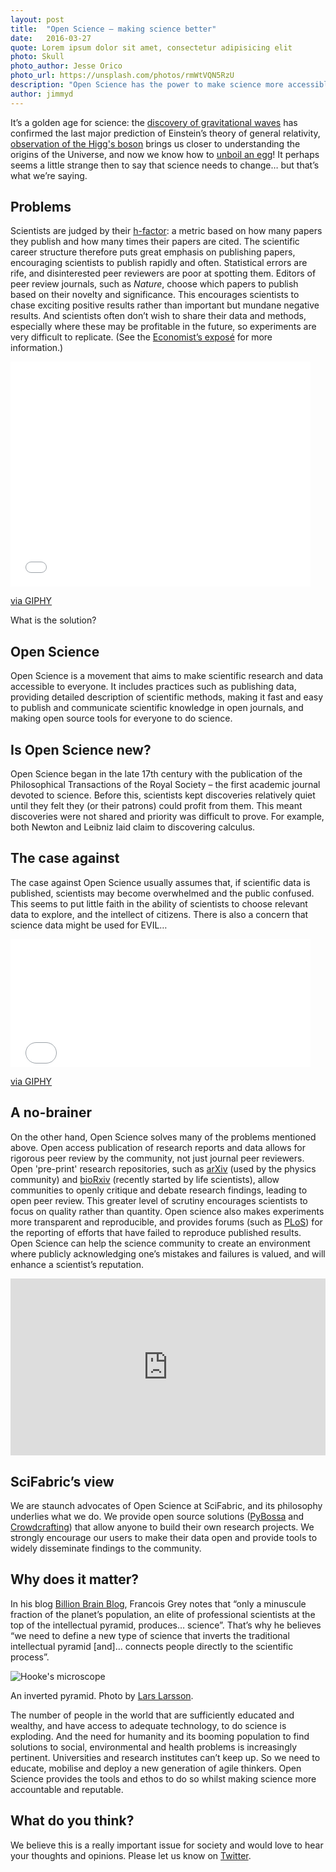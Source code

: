 ```yaml
---
layout: post
title:  "Open Science – making science better"
date:   2016-03-27 
quote: Lorem ipsum dolor sit amet, consectetur adipisicing elit
photo: Skull
photo_author: Jesse Orico
photo_url: https://unsplash.com/photos/rmWtVQN5RzU
description: "Open Science has the power to make science more accessible, collaborative and trustworthy"
author: jimmyd
---
```


It’s a golden age for science: the [discovery of gravitational waves](http://www.bbc.co.uk/news/science-environment-35524440) 
has confirmed the last major prediction of Einstein’s theory of general relativity, 
[observation of the Higg's boson](http://home.cern/topics/higgs-boson) brings us closer to 
understanding the origins of the Universe, and now we know how to [unboil an egg](http://news.uci.edu/research/uci-fellow-chemists-find-a-way-to-unboil-eggs/)! 
It perhaps seems a little strange then to say that science needs to change… but that’s what we’re saying.

## Problems

Scientists are judged by their [h-factor](https://en.wikipedia.org/wiki/H-index): a metric 
based on how many papers they publish and how many times their papers are cited. The scientific career 
structure therefore puts great emphasis on publishing papers, encouraging scientists to publish 
rapidly and often. Statistical errors are rife, and disinterested peer reviewers 
are poor at spotting them. Editors of peer review journals, such as *Nature*, choose which papers to publish 
based on their novelty and significance. This encourages scientists to chase exciting positive results rather 
than important but mundane negative results. And scientists often don’t wish to share their data and methods, 
especially where these may be profitable in the future, so experiments are very difficult to replicate. 
(See the [Economist’s exposé](http://www.economist.com/news/briefing/21588057-scientists-think-science-self-correcting-alarming-degree-it-not-trouble) 
for more information.)

<div class="embed-responsive embed-responsive-4by3">
<iframe src="//giphy.com/embed/3o85xm0pDVY4EkKdFe" width="480" height="360" frameBorder="0" class="giphy-embed" allowFullScreen></iframe><p><a href="http://giphy.com/gifs/character-presentation-animation-3o85xm0pDVY4EkKdFe">via GIPHY</a></p>
</div>

What is the solution?

## Open Science 

Open Science is a movement that aims to make scientific research and data accessible to everyone. 
It includes practices such as publishing data, providing detailed description of scientific methods, 
making it fast and easy to publish and communicate scientific knowledge in open journals, 
and making open source tools for everyone to do science.

## Is Open Science new? 

Open Science began in the late 17th century with the publication of the Philosophical 
Transactions of the Royal Society – the first academic journal devoted to science. Before this, 
scientists kept discoveries relatively quiet until they felt they (or their patrons) could profit from them. 
This meant discoveries were not shared and priority was difficult to prove. For example, both 
Newton and Leibniz laid claim to discovering calculus.

## The case against

The case against Open Science usually assumes that, if scientific data is published, scientists 
may become overwhelmed and the public confused. This seems to put little faith in the ability of 
scientists to choose relevant data to explore, and the intellect of citizens. There is also a concern 
that science data might be used for EVIL…

<div class="embed-responsive embed-responsive-16by9">
  <iframe src="//giphy.com/embed/nXU1FF5HS2eFG" width="480" height="205" frameBorder="0" class="giphy-embed" allowFullScreen></iframe><p><a href="http://giphy.com/gifs/dr-evil-mike-myers-austin-powers-nXU1FF5HS2eFG">via GIPHY</a></p>
</div>

## A no-brainer

On the other hand, Open Science solves many of the problems mentioned above. Open access publication 
of research reports and data allows for rigorous peer review by the community, not just journal peer reviewers. 
Open 'pre-print' research repositories, such as [arXiv](http://arxiv.org/) (used by the physics community) and 
[bioRxiv](http://www.sciencealert.com/a-group-of-biologists-are-bypassing-journals-and-uploading-their-work-straight-to-the-internet)
(recently started by life scientists), allow communities to openly critique and debate research findings, leading to open peer review. 
This greater level of scrutiny encourages scientists to focus on quality 
 rather than quantity. Open science also makes experiments more transparent and reproducible, 
 and provides forums (such as [PLoS](https://www.plos.org/)) for the reporting of efforts that have failed to reproduce published results. 
 Open Science can help the science community to create an environment where publicly acknowledging one’s
  mistakes and failures is valued, and will enhance a scientist’s reputation.

<style>.embed-container { position: relative; padding-bottom: 56.25%; height: 0; overflow: hidden; max-width: 100%; } .embed-container iframe, .embed-container object, .embed-container embed { position: absolute; top: 0; left: 0; width: 100%; height: 100%; }</style><div class='embed-container'><iframe src='https://www.youtube.com/embed/2zMgY8Dx9co' frameborder='0' allowfullscreen></iframe></div>

## SciFabric’s view

We are staunch advocates of Open Science at SciFabric, and its philosophy underlies what we do. 
We provide open source solutions ([PyBossa](http://pybossa.com/) and [Crowdcrafting](http://crowdcrafting.org/)) that allow anyone to build their own research projects. 
We strongly encourage our users to make their data open and provide tools to widely disseminate findings to the community.

## Why does it matter?

In his blog [Billion Brain Blog](http://www.billionbrainblog.com/), Francois Grey notes that
 “only a minuscule fraction of the planet’s population, an elite of professional scientists 
 at the top of the intellectual pyramid, produces… science”. That’s why he believes “we need 
 to define a new type of science that inverts the traditional intellectual pyramid [and]… connects 
 people directly to the scientific process”.

![Hooke's microscope]({{sites.cdn}}/assets/img/blog/Pyramid.jpg)
<p class="post-caption">An inverted pyramid. Photo by <a href="https://www.flickr.com/photos/friutbildning/4865755901/in/photolist-8pYgH8-5paZjJ-7J69xg-24Mg4g-5qqr97-4xabfC-4udTgo-8q2rrf-7QgBXa-4yBboC-7QjXxb-7QgBQR-4x8KGk-7QgBUe-7QgBMV-fMjX7y-36VsGZ-57FAjA-4x8GQg-4x5Ym2-7QjWG5-brTcBP-5cCVbM-mRFjx-4xcFJS-7QjWyo-nxQ9P7-8q2rCE-2Syyr-7Ja7KL-7QgByH-7QjX4u-53fjSF-4xcniS-VM2Rt-7QjWBQ-7QgBi4-8QQNGQ-7QgBBk-4x83K8-7QgBua-7QgBsg-5XTtgM-5XXNG1-7QjWSj-gm5FN-4Hfc88-4xcCLf-7QjX7y-sBzAG">Lars Larsson</a>.</p>

The number of people in the world that are sufficiently educated and wealthy, and have access to 
adequate technology, to do science is exploding. And the need for humanity and its booming population 
to find solutions to social, environmental and health problems is increasingly pertinent. 
Universities and research institutes can’t keep up. So we need to educate, mobilise and 
deploy a new generation of agile thinkers. Open Science provides the tools and ethos to do so whilst making science more accountable and reputable.

## What do you think?

We believe this is a really important issue for society and would love to hear your thoughts and opinions. 
Please let us know on [Twitter](https://twitter.com/scifabric).

